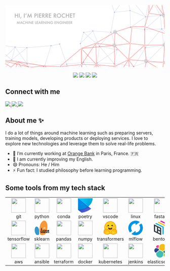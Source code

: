 ![banner](./img/banner.svg)

<div align="center">
  <img
    src="https://img.shields.io/badge/machine%20learning-lightblue?style=for-the-badge"
  />
  <img
    src="https://img.shields.io/badge/mlops-lightblue?style=for-the-badge&logo=heart"
  />
  <img
    src="https://img.shields.io/badge/data%20science-lightblue?style=for-the-badge"
  />
  <img
    src="https://img.shields.io/badge/artificial%20intelligence-lightblue?style=for-the-badge&logo=heart"
  />
</div>

## Connect with me

<div>
  <a href="https://www.linkedin.com/in/pierre-rochet" target="_blank">
    <img
      src="https://img.shields.io/badge/linkedin-blue?style=for-the-badge&logo=linkedin"
    />
  </a>
  <a href="https://github.com/pirocheto">
    <img
      src="https://img.shields.io/badge/github-grey?style=for-the-badge&logo=github"
    />
  </a>
  <a href="mailto: pierrerochet13@gamil.com">
    <img
      src="https://img.shields.io/badge/gmail-red?style=for-the-badge&logo=gmail&logoColor=white"
    />
  </a>
</div>

## About me ✨

I do a lot of things around machine learning such as preparing
servers, training models, developing products or deploying services. I love to
explore new technologies and leverage them to solve real-life problems.

- 🔭 I’m currently working at [Orange Bank](https://www.orangebank.fr/) in Paris, France. 🇫🇷
- 🌱 I am currently improving my English.
- 😄 Pronouns: He / Him
- ⚡ Fun fact: I studied philosophy before learning programming.

## Some tools from my tech stack

<table>
<tr>
  <td align="center">
      <a href="https://git-scm.com/" target="_blank">
        <img
          height="46"
          width="46"
          src="https://cdn.jsdelivr.net/gh/devicons/devicon/icons/git/git-original.svg"
        />
      </a>
      <br>
      <span>git</span>
  </td>
  <td align="center">
    <a href="https://www.python.org/" target="_blank">
      <img
        height="46"
        width="46"
        src="https://cdn.jsdelivr.net/gh/devicons/devicon/icons/python/python-original.svg"
      />
    </a>
    <br>
    <span>python</span>
  </td>
  <td align="center">
    <a href="https://www.anaconda.com/products/distribution" target="_blank">
      <img
        height="46"
        width="46"
        src="https://cdn.jsdelivr.net/gh/devicons/devicon/icons/anaconda/anaconda-original.svg"
      />
    </a>
    <br>
    <span>conda</span>
  </td>
  <td align="center">
    <a href="https://python-poetry.org/" target="_blank">
      <img
        height="46"
        width="46"
        src="./img/poetry.svg"
      />
    </a>
    <br>
    <span>poetry</span>
  </td>
  <td align="center">
    <a href="https://code.visualstudio.com/" target="_blank">
      <img
        height="46"
        width="46"
        src="https://cdn.jsdelivr.net/gh/devicons/devicon/icons/vscode/vscode-original.svg"
      />
    </a>
    <br>
    <span>vscode</span>
  </td>
  <td align="center">
      <img
        height="46"
        width="46"
        src="https://cdn.jsdelivr.net/gh/devicons/devicon/icons/linux/linux-original.svg"
      />
    <br>
    <span>linux</span>
  </td>
  <td align="center">
    <a href="https://fastapi.tiangolo.com/" target="_blank">
      <img
        height="46"
        width="46"
        src="https://cdn.jsdelivr.net/gh/devicons/devicon/icons/fastapi/fastapi-original.svg"
      />
    </a>
    <br>
    <span>fastapi</span>
  </td>
</tr>
<tr>
  <td align="center">
    <a href="https://www.tensorflow.org/" target="_blank">
      <img
        height="46"
        width="46"
        src="https://cdn.jsdelivr.net/gh/devicons/devicon/icons/tensorflow/tensorflow-original.svg"
      />
    </a>
    <br>
    <span>tensorflow</span>
  </td>
  <td align="center">
    <a href="https://scikit-learn.org/stable/" target="_blank">
    <img
      height="46"
      width="46"
      src="./img/sklearn.svg"
    />
    </a>
    <br>
    <span>sklearn</span>
  </td>
  <td align="center">
    <a href="https://pandas.pydata.org/" target="_blank">
      <img
        height="46"
        width="46"
        src="https://cdn.jsdelivr.net/gh/devicons/devicon/icons/pandas/pandas-original.svg"
      />
    </a>
    <br>
    <span>pandas</span>
  </td>
  <td align="center">
    <a href="https://numpy.org/" target="_blank">
      <img
        height="46"
        width="46"
        src="https://cdn.jsdelivr.net/gh/devicons/devicon/icons/numpy/numpy-original.svg"
      />
    </a>
    <br>
    <span>numpy</span>
  </td>
  <td align="center">
    <a href="https://huggingface.co/docs/transformers/index" target="_blank">
      <img
        height="46"
        width="46"
        src="./img/transformers.svg"
      />
    </a>
    <br>
    <span>transformers</span>
  </td>
  <td align="center">
    <a href="https://mlflow.org/" target="_blank">
      <img
        height="46"
        width="46"
        src="./img/mlflow.svg"
      />
    </a>
    <br>
    <span>mlflow</span>
  </td>
  <td align="center">
    <a href="https://www.bentoml.com/" target="_blank">
      <img
        height="46"
        width="46"
        src="./img/bentoml.svg"
      />
    </a>
    <br>
    <span>bentoml</span>
  </td>
</tr>
<tr>
  <td align="center">
    <a href="https://aws.amazon.com/" target="_blank">
      <img
        height="46"
        width="46"
        src="https://cdn.jsdelivr.net/gh/devicons/devicon/icons/amazonwebservices/amazonwebservices-original.svg"
      />
    </a>
    <br>
    <span>aws</span>
  </td>
  <td align="center">
    <a href="https://www.ansible.com/" target="_blank">
      <img
        height="46"
        width="46"
        src="https://cdn.jsdelivr.net/gh/devicons/devicon/icons/ansible/ansible-original.svg"
      />
    </a>
    <br>
    <span>ansible</span>
  </td>
  <td align="center">
    <a href="https://www.terraform.io/" target="_blank">
      <img
        height="46"
        width="46"
        src="https://cdn.jsdelivr.net/gh/devicons/devicon/icons/terraform/terraform-original.svg"
      />
    </a>
    <br>
    <span>terraform</span>
  </td>
  <td align="center">
    <a href="https://www.docker.com/" target="_blank">
      <img
        height="46"
        width="46"
        src="https://cdn.jsdelivr.net/gh/devicons/devicon/icons/docker/docker-original.svg"
      />
    </a>
    <br>
    <span>docker</span>
  </td>
  <td align="center">
    <a href="https://kubernetes.io/" target="_blank">
      <img
        height="46"
        width="46"
        src="https://cdn.jsdelivr.net/gh/devicons/devicon/icons/kubernetes/kubernetes-plain.svg"
      />
    </a>
    <br>
    <span>kubernetes</span>
  </td>
  <td align="center">
    <a href="https://www.jenkins.io/" target="_blank">
      <img
        height="46"
        width="46"
        src="https://cdn.jsdelivr.net/gh/devicons/devicon/icons/jenkins/jenkins-original.svg"
      />
    </a>
    <br>
    <span>jenkins</span>
  </td>
  <td align="center">
    <a href="https://www.elastic.co/" target="_blank">
      <img
        height="46"
        width="46"
        src="./img/elasticsearch.svg"
      />
    </a>
    <br>
    <span>elasticsearch</span>
  </td>
</tr>
</table>
